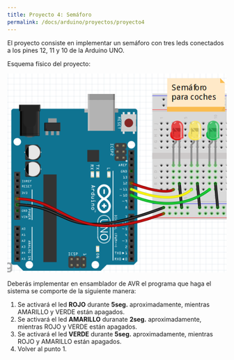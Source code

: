 ```yaml
---
title: Proyecto 4: Semáforo
permalink: /docs/arduino/proyectos/proyecto4
---
```


El proyecto consiste en implementar un semáforo con tres leds conectados a los pines 12, 11 y 10 de la Arduino UNO.

Esquema físico del proyecto:

![Esquema del proyecto](imagenes/proyecto4-esquema.png)

Deberás implementar en ensamblador de AVR el programa que haga el sistema se comporte de la siguiente manera:

1. Se activará el led **ROJO** durante **5seg.** aproximadamente, mientras AMARILLO y VERDE están apagados.
2. Se activará el led **AMARILLO** duranate **2seg.** aproximadamente, mientras ROJO y VERDE están apagados.
3. Se activará el led **VERDE** durante **5seg.** aproximadamente, mientras ROJO y AMARILLO están apagados.
4. Volver al punto 1.

